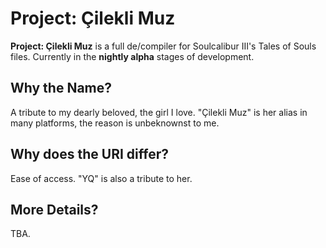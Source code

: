 # Project: Çilekli Muz
**Project: Çilekli Muz** is a full de/compiler for Soulcalibur III's Tales of Souls files. Currently in the **nightly alpha** stages of development.

## Why the Name?
A tribute to my dearly beloved, the girl I love. "Çilekli Muz" is her alias in many platforms, the reason is unbeknownst to me.

## Why does the URI differ?
Ease of access. "YQ" is also a tribute to her.

## More Details?
TBA.
